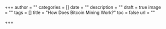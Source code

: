 +++
author = ""
categories = []
date = ""
description = ""
draft = true
image = ""
tags = []
title = "How Does Bitcoin Mining Work?"
toc = false
url = ""

+++
